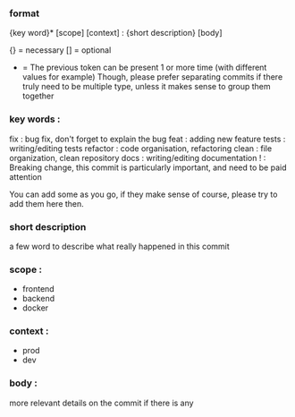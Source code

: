 ### format

{key word}* [scope] [context] : {short description}
[body]

{} = necessary
[] = optional
* = The previous token can be present 1 or more time (with different values for example)
Though, please prefer separating commits if there truly need to be multiple type, unless it makes sense to group them together

### key words :
fix : bug fix, don't forget to explain the bug
feat : adding new feature
tests : writing/editing tests
refactor : code organisation, refactoring
clean : file organization, clean repository
docs : writing/editing documentation
! : Breaking change, this commit is particularly important, and need to be paid attention

You can add some as you go, if they make sense of course, please try to add them here then.

### short description
a few word to describe what really happened in this commit

### scope :
- frontend
- backend
- docker

### context :
- prod
- dev

### body :
more relevant details on the commit if there is any
